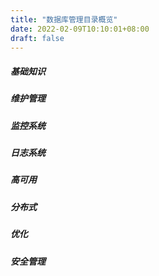 ```yaml
---
title: "数据库管理目录概览"
date: 2022-02-09T10:10:01+08:00
draft: false
---
```



##### 基础知识

##### 维护管理

##### 监控系统

##### 日志系统

##### 高可用

##### 分布式

##### 优化

##### 安全管理



